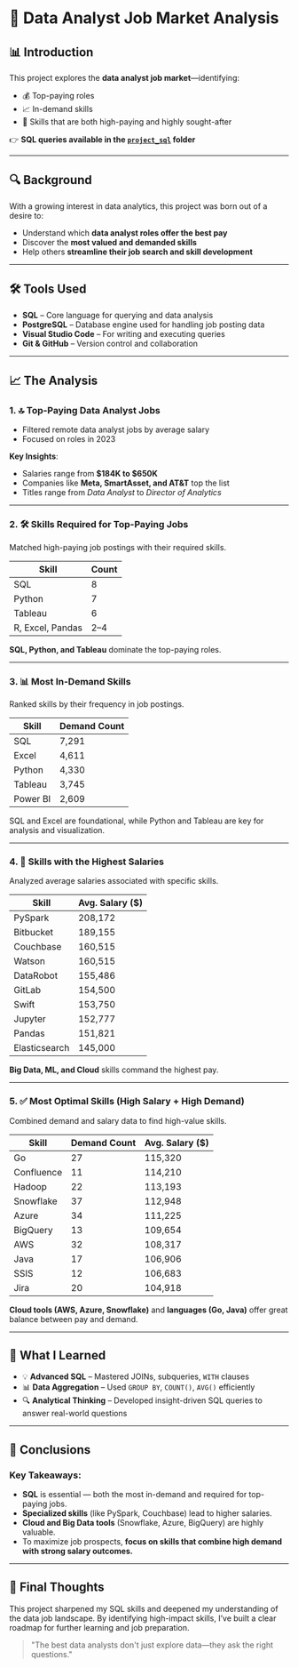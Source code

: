 # 💼 Data Analyst Job Market Analysis

## 📊 Introduction
This project explores the **data analyst job market**—identifying:
- 💰 Top-paying roles  
- 📈 In-demand skills  
- 🎯 Skills that are both high-paying and highly sought-after  

👉 **SQL queries available in the [`project_sql`](./project_sql) folder**

---

## 🔍 Background
With a growing interest in data analytics, this project was born out of a desire to:
- Understand which **data analyst roles offer the best pay**
- Discover the **most valued and demanded skills**
- Help others **streamline their job search and skill development**

---

## 🛠 Tools Used
- **SQL** – Core language for querying and data analysis  
- **PostgreSQL** – Database engine used for handling job posting data  
- **Visual Studio Code** – For writing and executing queries  
- **Git & GitHub** – Version control and collaboration  

---

## 📈 The Analysis

### 1. 🔝 Top-Paying Data Analyst Jobs
- Filtered remote data analyst jobs by average salary
- Focused on roles in 2023

**Key Insights**:
- Salaries range from **$184K to $650K**
- Companies like **Meta, SmartAsset, and AT&T** top the list
- Titles range from *Data Analyst* to *Director of Analytics*

---

### 2. 🛠 Skills Required for Top-Paying Jobs
Matched high-paying job postings with their required skills.

| Skill     | Count |
|-----------|-------|
| SQL       | 8     |
| Python    | 7     |
| Tableau   | 6     |
| R, Excel, Pandas | 2–4 |

**SQL, Python, and Tableau** dominate the top-paying roles.

---

### 3. 📊 Most In-Demand Skills
Ranked skills by their frequency in job postings.

| Skill     | Demand Count |
|-----------|---------------|
| SQL       | 7,291         |
| Excel     | 4,611         |
| Python    | 4,330         |
| Tableau   | 3,745         |
| Power BI  | 2,609         |

SQL and Excel are foundational, while Python and Tableau are key for analysis and visualization.

---

### 4. 💸 Skills with the Highest Salaries
Analyzed average salaries associated with specific skills.

| Skill        | Avg. Salary ($) |
|--------------|-----------------|
| PySpark      | 208,172         |
| Bitbucket    | 189,155         |
| Couchbase    | 160,515         |
| Watson       | 160,515         |
| DataRobot    | 155,486         |
| GitLab       | 154,500         |
| Swift        | 153,750         |
| Jupyter      | 152,777         |
| Pandas       | 151,821         |
| Elasticsearch| 145,000         |

**Big Data, ML, and Cloud** skills command the highest pay.

---

### 5. ✅ Most Optimal Skills (High Salary + High Demand)
Combined demand and salary data to find high-value skills.

| Skill        | Demand Count | Avg. Salary ($) |
|--------------|--------------|-----------------|
| Go           | 27           | 115,320         |
| Confluence   | 11           | 114,210         |
| Hadoop       | 22           | 113,193         |
| Snowflake    | 37           | 112,948         |
| Azure        | 34           | 111,225         |
| BigQuery     | 13           | 109,654         |
| AWS          | 32           | 108,317         |
| Java         | 17           | 106,906         |
| SSIS         | 12           | 106,683         |
| Jira         | 20           | 104,918         |

**Cloud tools (AWS, Azure, Snowflake)** and **languages (Go, Java)** offer great balance between pay and demand.

---

## 🧠 What I Learned

- 💡 **Advanced SQL** – Mastered JOINs, subqueries, `WITH` clauses  
- 📊 **Data Aggregation** – Used `GROUP BY`, `COUNT()`, `AVG()` efficiently  
- 🔍 **Analytical Thinking** – Developed insight-driven SQL queries to answer real-world questions

---

## 🧾 Conclusions

### Key Takeaways:
- **SQL** is essential — both the most in-demand and required for top-paying jobs.
- **Specialized skills** (like PySpark, Couchbase) lead to higher salaries.
- **Cloud and Big Data tools** (Snowflake, Azure, BigQuery) are highly valuable.
- To maximize job prospects, **focus on skills that combine high demand with strong salary outcomes.**

---

## 🧠 Final Thoughts
This project sharpened my SQL skills and deepened my understanding of the data job landscape. By identifying high-impact skills, I’ve built a clear roadmap for further learning and job preparation.

> "The best data analysts don't just explore data—they ask the right questions."  
